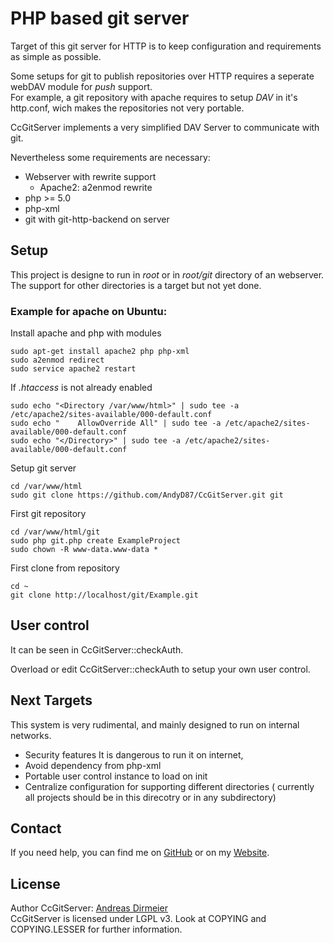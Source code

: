 # PHP based git server

Target of this git server for HTTP is to keep configuration and requirements as simple as possible.

Some setups for git to publish repositories over HTTP requires a seperate webDAV module for *push* support.  
For example, a git repository with apache requires to setup *DAV* in it's http.conf, wich makes the repositories not very portable.

CcGitServer implements a very simplified DAV Server to communicate with git.

Nevertheless some requirements are necessary:
 - Webserver with rewrite support
   - Apache2: a2enmod rewrite
 - php >= 5.0
 - php-xml
 - git with git-http-backend on server
 
## Setup

This project is designe to run in *root* or in *root/git* directory of an webserver. The support
for other directories is a target but not yet done.

### Example for apache on Ubuntu:

Install apache and php with modules

    sudo apt-get install apache2 php php-xml
    sudo a2enmod redirect
    sudo service apache2 restart

If *.htaccess* is not already enabled

    sudo echo "<Directory /var/www/html>" | sudo tee -a /etc/apache2/sites-available/000-default.conf
    sudo echo "    AllowOverride All" | sudo tee -a /etc/apache2/sites-available/000-default.conf
    sudo echo "</Directory>" | sudo tee -a /etc/apache2/sites-available/000-default.conf

Setup git server 

    cd /var/www/html
    sudo git clone https://github.com/AndyD87/CcGitServer.git git

First git repository

    cd /var/www/html/git
    sudo php git.php create ExampleProject
    sudo chown -R www-data.www-data *

First clone from repository

    cd ~
    git clone http://localhost/git/Example.git

## User control

It can be seen in CcGitServer::checkAuth.

Overload or edit CcGitServer::checkAuth to setup your own user control.

## Next Targets

This system is very rudimental, and mainly designed to run on internal networks.

- Security features
    It is dangerous to run it on internet,
- Avoid dependency from php-xml
- Portable user control instance to load on init
- Centralize configuration for supporting different directories
    ( currently all projects should be in this direcotry or in any subdirectory)

## Contact

If you need help, you can find me on [GitHub](https://github.com/AndyD87) or on my [Website](https://adirmeier.de).

## License

Author CcGitServer: [Andreas Dirmeier](http://adirmeier.de)  
CcGitServer is licensed under LGPL v3. Look at COPYING and COPYING.LESSER for further information.

